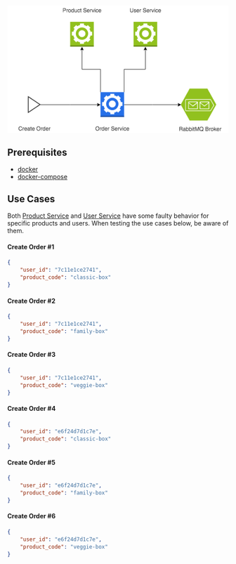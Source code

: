 <p align="center">
  <img src="docs/diagram.png" alt="Flow Chart" />
</p>

## Prerequisites

- [docker](https://www.docker.com/)
- [docker-compose](https://docs.docker.com/compose/)


## Use Cases
Both [Product Service](docs/product-service.md) and [User Service](docs/user-service.md) have some faulty behavior for specific products and users. When testing the use cases below, be aware of them.

#### Create Order #1
```json
{
    "user_id": "7c11e1ce2741",
    "product_code": "classic-box"
}
```

#### Create Order #2
```json
{
    "user_id": "7c11e1ce2741",
    "product_code": "family-box"
}
```

#### Create Order #3
```json
{
    "user_id": "7c11e1ce2741",
    "product_code": "veggie-box"
}
```

#### Create Order #4
```json
{
    "user_id": "e6f24d7d1c7e",
    "product_code": "classic-box"
}
```

#### Create Order #5
```json
{
    "user_id": "e6f24d7d1c7e",
    "product_code": "family-box"
}
```

#### Create Order #6
```json
{
    "user_id": "e6f24d7d1c7e",
    "product_code": "veggie-box"
}
```

